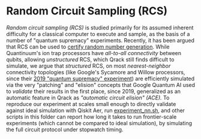 # Random Circuit Sampling (RCS)

_Random circuit sampling (RCS)_ is studied primarily for its assumed inherent difficulty for a classical computer to execute and sample, as the basis of a number of "quantum supremacy" experiments. Recently, it has been argued that RCS can be used to [certify random number generation](https://www.quantinuum.com/press-releases/quantinuums-quantum-origin-becomes-first-software-quantum-random-number-generator-to-achieve-nist-validation). While Quantinuum's ion trap processors have _all-to-all connectivity_ between qubits, allowing _unstructured_ RCS, which Qrack still finds difficult to simulate, we argue that _structured_ RCS, on most _nearest-neighbor_ connectivity topologies (like Google's Sycamore and Willow processors, since their [2019 "quantum supremacy" experiment](https://www.nature.com/articles/s41586-019-1666-5)) are efficiently simulated via the very "patching" and "elision" concepts that Google Quantum AI used to _validate_ their results in the first place, since 2019, generalized as an automatic feature in Qrack as _"automatic circuit elision" (ACE)._ To reproduce our experiment at scales small enough to directly validate against ideal simulation with Qiskit Aer, run [experiment_nn.sh](https://github.com/vm6502q/pyqrack-examples/blob/main/rcs/experiment_nn.sh), and other scripts in this folder can report how long it takes to run frontier-scale experiments (which cannot be compared to ideal simulation), by simulating the full circuit protocol under stopwatch timing.
